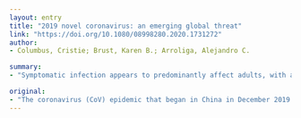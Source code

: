 ```yaml
---
layout: entry
title: "2019 novel coronavirus: an emerging global threat"
link: "https://doi.org/10.1080/08998280.2020.1731272"
author:
- Columbus, Cristie; Brust, Karen B.; Arroliga, Alejandro C.

summary:
- "Symptomatic infection appears to predominantly affect adults, with a 5-day estimated incubation period between infection and symptom onset. The most common presenting symptoms are fever, cough, dyspnea, and myalgias and/or fatigue. 2019-nCoV is diagnosed by real-time reverse transcriptase polymerase chain reaction. Treatment is largely supportive, with regimens including antiviral therapy."

original:
- "The coronavirus (CoV) epidemic that began in China in December 2019 follows earlier epidemics of severe acute respiratory syndrome CoV in China and Middle East respiratory syndrome CoV in Saudi Arabia. The full genome of the 2019 novel coronavirus (2019-nCoV) has now been shared, and data have been gathered from several case series. As of February 11, 2020, there have been 45,182 laboratory-confirmed cases, the vast majority in China, with 1115 deaths, for an overall case-fatality rate of 2.5%. Cases have been confirmed in 27 countries. On average, each patient infects 2.2 other people. Symptomatic infection appears to predominantly affect adults, with a 5-day estimated incubation period between infection and symptom onset. The most common presenting symptoms are fever, cough, dyspnea, and myalgias and/or fatigue. All cases reported to date have shown radiographic evidence of pneumonia. 2019-nCoV is diagnosed by real-time reverse transcriptase polymerase chain reaction. Treatment is largely supportive, with regimens including antiviral therapy. Corticosteroids are not routinely recommended. Hand hygiene, prompt identification and isolation of suspect patients, and appropriate use of personal protective equipment are the most reliable methods to contain the epidemic"
---
```


